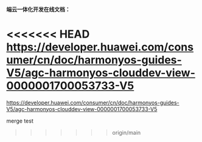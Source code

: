 #### 端云一体化开发在线文档：
<<<<<<< HEAD
https://developer.huawei.com/consumer/cn/doc/harmonyos-guides-V5/agc-harmonyos-clouddev-view-0000001700053733-V5
=======
https://developer.huawei.com/consumer/cn/doc/harmonyos-guides-V5/agc-harmonyos-clouddev-view-0000001700053733-V5

merge test
>>>>>>> origin/main
